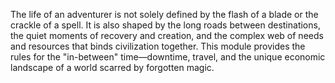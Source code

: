 The life of an adventurer is not solely defined by the flash of a blade or the crackle of a spell. It is also shaped by the long roads between destinations, the quiet moments of recovery and creation, and the complex web of needs and resources that binds civilization together. This module provides the rules for the "in-between" time—downtime, travel, and the unique economic landscape of a world scarred by forgotten magic.